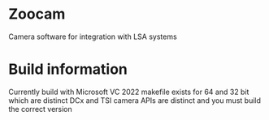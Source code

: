 # Zoocam
Camera software for integration with LSA systems
# Build information
Currently build with Microsoft VC 2022
makefile exists for 64 and 32 bit which are distinct
DCx and TSI camera APIs are distinct and you must build the correct version
